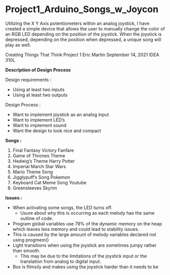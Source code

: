# Project1_Arduino_Songs_w_Joycon

Utilizing the X Y Axis potentiometers within an analog joystick, I have created a simple device that allows the user to manually change the color of an RGB LED depending on the position of the joystick. When the joystick is depressed, depending on the position when depressed, a unique song will play as well.



Creating Things That Think
Project 1
Eric Martin
September 14, 2021
IDEA 310L

**Description of Design Process**

Design requirements :
- Using at least two inputs
- Using at least two outputs

Design Process :
- Want to implement joystick as an analog input
- Want to implement LED’s
- Want to implement sound
- Want the design to look nice and compact


**Songs :**
1. Final Fantasy Victory Fanfare
2. Game of Thrones Theme
3. Hedwig’s Theme Harry Potter
4. Imperial March Star Wars
5. Mario Theme Song
6. Jigglypuff’s Song Pokemon
7. Keyboard Cat Meme Song Youtube
8. Greensleeves Skyrim

**Issues :**
- When activating some songs, the LED turns off.
  - Usure about why this is occurring as each melody has the same outline of code.
 - Program global variables use 79% of the dynamic memory on the heap which leaves less memory and could lead to stability issues.
  - This is caused by the large amount of melody variables declared not using progmem()
- Light transitions when using the joystick are sometimes jumpy rather than smooth.
  - This may be due to the limitations of the joystick input or the translation from analog to digital input.
- Box is flimsily and makes using the joystick harder than it needs to be
